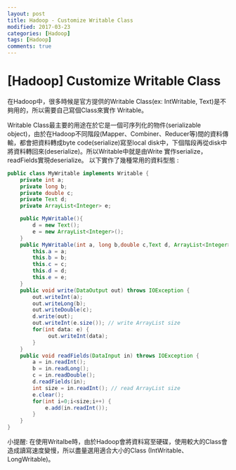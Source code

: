 ```yaml
---
layout: post
title: Hadoop - Customize Writable Class
modified: 2017-03-23
categories: [Hadoop]
tags: [Hadoop]
comments: true
---
```


 # [Hadoop] Customize Writable Class

在Hadoop中，很多時候是官方提供的Writable Class(ex: IntWritable, Text)是不夠用的，所以需要自己寫個Class來實作 Writable。

Writable Class最主要的用途在於它是一個可序列化的物件(serializable object)，由於在Hadoop不同階段(Mapper、Combiner、Reducer等)間的資料傳輸，都會把資料轉成byte code(serialize)寫至local disk中，下個階段再從disk中將資料轉回來(deserialize)。所以Writable中就是由Write 實作serialize，readFields實現deserialize。
以下實作了幾種常用的資料型態 :
```java
public class MyWritable implements Writable {
    private int a;
    private long b;
    private double c;
    private Text d;
    private ArrayList<Integer> e;

    public MyWritable(){
		d = new Text();
		e = new ArrayList<Integer>();
	}
	public MyWritable(int a, long b,double c,Text d, ArrayList<Integer> e){
		this.a = a;
		this.b = b;
		this.c = c;
		this.d = d;
		this.e = e;
	}
	public void write(DataOutput out) throws IOException {
	    out.writeInt(a);
        out.writeLong(b);
        out.writeDouble(c);
        d.write(out);
        out.writeInt(e.size()); // write ArrayList size
	    for(int data: e) {
	         out.writeInt(data);
	    }		 
    }
    public void readFields(DataInput in) throws IOException {
        a = in.readInt();
        b = in.readLong();
        c = in.readDouble();
        d.readFields(in);
        int size = in.readInt(); // read ArrayList size
		e.clear();
	    for(int i=0;i<size;i++) {
	    	e.add(in.readInt());
	    }	 
    }
}
```
小提醒: 在使用Writalbe時，由於Hadoop會將資料寫至硬碟，使用較大的Class會造成讀寫速度變慢，所以盡量選用適合大小的Class (IntWritable、LongWritable)。
